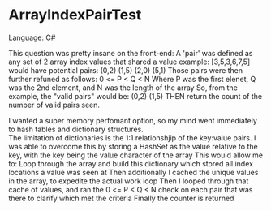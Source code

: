 # ArrayIndexPairTest
Language: C#

This question was pretty insane on the front-end:
A 'pair' was defined as any set of 2 array index values that shared a value
example:  [3,5,3,6,7,5] would have potential pairs:  (0,2) (1,5) (2,0) (5,1)
Those pairs were then further refuned as follows:  0 <= P < Q < N
Where P was the first elenet, Q was the 2nd element, and N was the length of the array
So, from the example, the "valid pairs" would be: (0,2) (1,5)
THEN return the count of the number of valid pairs seen.

I wanted a super memory perfomant option, so my mind went immediately to hash tables and dictionary structures.  
The limitation of dictionaries is the 1:1 relationshjip of the key:value pairs.
I was able to overcome this by storing a HashSet as the value relative to the key, with the key being the value character of the array
This would allow me to: Loop through the array and build this dictionary which stored all index locations a value was seen at
Then additionally I cached the unique values in the array, to expedite the actual work loop
Then I looped through that cache of values, and ran the 0 <= P < Q < N check on each pair that was there to clarify which met the criteria
Finally the counter is returned
